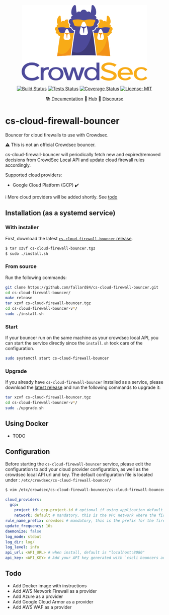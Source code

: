 <p align="center">
<img src="https://github.com/crowdsecurity/crowdsec/raw/master/docs/assets/images/crowdsec_logo.png" alt="CrowdSec" title="CrowdSec" width="400" height="240" style="max-width:100%;">
</p>
<p align="center">
<a href='https://github.com/fallard84/cs-cloud-firewall-bouncer/actions?query=branch%3Amain+workflow%3Abuild'><img src='https://github.com/fallard84/cs-cloud-firewall-bouncer/workflows/build/badge.svg?branch=main' alt='Build Status' /></a>
<a href='https://github.com/fallard84/cs-cloud-firewall-bouncer/actions?query=branch%3Amain+workflow%3Atests'><img src='https://github.com/fallard84/cs-cloud-firewall-bouncer/workflows/tests/badge.svg?branch=main' alt='Tests Status' /></a>
<a href='https://coveralls.io/github/fallard84/cs-cloud-firewall-bouncer?branch=main'><img src='https://coveralls.io/repos/github/fallard84/cs-cloud-firewall-bouncer/badge.svg?branch=main' alt='Coverage Status' /></a>
<a href='https://opensource.org/licenses/MIT'><img src='https://img.shields.io/badge/License-MIT-yellow.svg' alt='License: MIT' /></a>

</p>

<p align="center">
&#x1F4DA; <a href="#installation-as-a-systemd-service">Documentation</a>
&#x1F4A0; <a href="https://hub.crowdsec.net">Hub</a>
&#128172; <a href="https://discourse.crowdsec.net">Discourse </a>
</p>

# cs-cloud-firewall-bouncer

Bouncer for cloud firewalls to use with Crowdsec.

:warning: This is not an official Crowdsec bouncer.

cs-cloud-firewall-bouncer will periodically fetch new and expired/removed decisions from CrowdSec Local API and update cloud firewall rules accordingly.

Supported cloud providers:

- Google Cloud Platform (GCP) :heavy_check_mark:

:information_source: More cloud providers will be added shortly. See [todo](#todo)

## Installation (as a systemd service)

### With installer

First, download the latest [`cs-cloud-firewall-bouncer` release](https://github.com/fallard84/cs-cloud-firewall-bouncer/releases).

```sh
$ tar xzvf cs-cloud-firewall-bouncer.tgz
$ sudo ./install.sh
```

### From source

Run the following commands:

```bash
git clone https://github.com/fallard84/cs-cloud-firewall-bouncer.git
cd cs-cloud-firewall-bouncer/
make release
tar xzvf cs-cloud-firewall-bouncer.tgz
cd cs-cloud-firewall-bouncer-v*/
sudo ./install.sh
```

### Start

If your bouncer run on the same machine as your crowdsec local API, you can start the service directly since the `install.sh` took care of the configuration.

```sh
sudo systemctl start cs-cloud-firewall-bouncer
```

### Upgrade

If you already have `cs-cloud-firewall-bouncer` installed as a service, please download the [latest release](https://github.com/fallard84/cs-cloud-firewall-bouncer/releases) and run the following commands to upgrade it:

```bash
tar xzvf cs-cloud-firewall-bouncer.tgz
cd cs-cloud-firewall-bouncer-v*/
sudo ./upgrade.sh
```

## Using Docker

- TODO

## Configuration

Before starting the `cs-cloud-firewall-bouncer` service, please edit the configuration to add your cloud provider configuration, as well as the crowdsec local API url and key.
The default configuration file is located under : `/etc/crowdsec/cs-cloud-firewall-bouncer/`

```sh
$ vim /etc/crowdsec/cs-cloud-firewall-bouncer/cs-cloud-firewall-bouncer.yaml
```

```yaml
cloud_providers:
  gcp:
    project_id: gcp-project-id # optional if using application default credentials, will override project id of the application default credentials
    network: default # mandatory, this is the VPC network where the firewall rules will be created
rule_name_prefix: crowdsec # mandatory, this is the prefix for the firewall rule names
update_frequency: 10s
daemonize: false
log_mode: stdout
log_dir: log/
log_level: info
api_url: <API_URL> # when install, default is "localhost:8080"
api_key: <API_KEY> # Add your API key generated with `cscli bouncers add --name <bouncer_name>`
```

## Todo

- Add Docker image with instructions
- Add AWS Network Firewall as a provider
- Add Azure as a provider
- Add Google Cloud Armor as a provider
- Add AWS WAF as a provider
